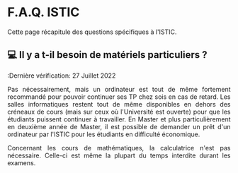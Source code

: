 # F.A.Q. ISTIC

Cette page récapitule des questions spécifiques à l'ISTIC.

## 💻 Il y a t-il besoin de matériels particuliers ?

:Dernière vérification: 27 Juillet 2022

<div align=justify>

Pas nécessairement, mais un ordinateur est tout de même fortement recommandé pour pouvoir continuer ses TP chez sois en cas de retard. Les salles informatiques restent tout de même disponibles en dehors des créneaux de cours (mais sur ceux où l'Université est ouverte) pour que les étudiants puissent continuer à travailler. En Master et plus particulièrement en deuxième année de Master, il est possible de demander un prêt d'un ordinateur par l'ISTIC pour les étudiants en difficulté économique.

Concernant les cours de mathématiques, la calculatrice n'est pas nécessaire. Celle-ci est même la plupart du temps interdite durant les examens.

</div>
